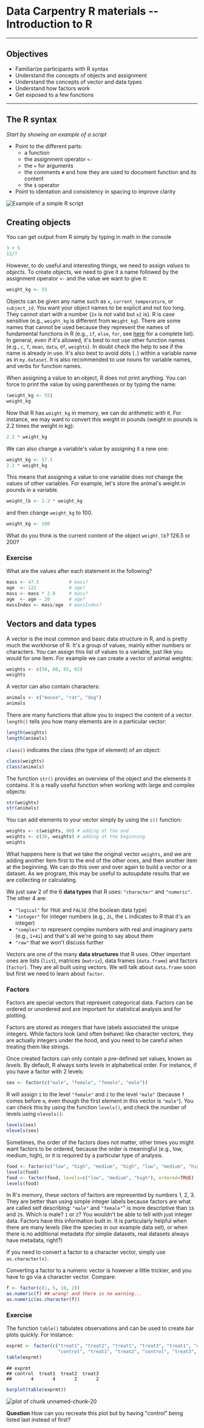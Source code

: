 

# Data Carpentry R materials -- Introduction to R

--------------------------------------------------

## Objectives

* Familiarize participants with R syntax
* Understand the concepts of objects and assignment
* Understand the concepts of vector and data types
* Understand how factors work
* Get exposed to a few functions

---------------------------------------------------

## The R syntax

_Start by showing an example of a script_

* Point to the different parts:
  - a function
  - the assignment operator `<-`
  - the `=` for arguments
  - the comments `#` and how they are used to document function and its content
  - the `$` operator
* Point to identation and consistency in spacing to improve clarity

![Example of a simple R script](../../img/r_starting_example_script.png)

## Creating objects

You can get output from R simply by typing in math in the console


```r
3 + 5
12/7
```

However, to do useful and interesting things, we need to assign _values_ to
_objects_. To create objects, we need to give it a name followed by the
assignment operator `<-` and the value we want to give it:


```r
weight_kg <- 55
```

Objects can be given any name such as `x`, `current_temperature`, or
`subject_id`. You want your object names to be explicit and not too long. They
cannot start with a number (`2x` is not valid but `x2` is). R is case sensitive
(e.g., `weight_kg` is different from `Weight_kg`). There are some names that
cannot be used because they represent the names of fundamental functions in R
(e.g., `if`, `else`, `for`, see
[here](https://stat.ethz.ch/R-manual/R-devel/library/base/html/Reserved.html)
for a complete list). In general, even if it's allowed, it's best to not use
other function names (e.g., `c`, `T`, `mean`, `data`, `df`, `weights`). In doubt
check the help to see if the name is already in use. It's also best to avoid
dots (`.`) within a variable name as in `my.dataset`. It is also recommended to
use nouns for variable names, and verbs for function names.

When assigning a value to an object, R does not print anything. You can force to
print the value by using parentheses or by typing the name:


```r
(weight_kg <- 55)
weight_kg
```

Now that R has `weight_kg` in memory, we can do arithmetic with it. For
instance, we may want to convert this weight in pounds (weight in pounds is 2.2
times the weight in kg):


```r
2.2 * weight_kg
```

We can also change a variable's value by assigning it a new one:



```r
weight_kg <- 57.5
2.2 * weight_kg
```

This means that assigning a value to one variable does not change the values of
other variables.  For example, let's store the animal's weight in pounds in a
variable.


```r
weight_lb <- 2.2 * weight_kg
```

and then change `weight_kg` to 100.


```r
weight_kg <- 100
```

What do you think is the current content of the object `weight_lb`? 126.5 or 200?

### Exercise

What are the values after each statement in the following?


```r
mass <- 47.5           # mass?
age  <- 122            # age?
mass <- mass * 2.0     # mass?
age  <- age - 20       # age?
massIndex <- mass/age  # massIndex?
```

## Vectors and data types

A vector is the most common and basic data structure in R, and is pretty much
the workhorse of R. It's a group of values, mainly either numbers or
characters. You can assign this list of values to a variable, just like you
would for one item. For example we can create a vector of animal weights:


```r
weights <- c(50, 60, 65, 82)
weights
```

A vector can also contain characters:


```r
animals <- c("mouse", "rat", "dog")
animals
```

There are many functions that allow you to inspect the content of a
vector. `length()` tells you how many elements are in a particular vector:


```r
length(weights)
length(animals)
```

`class()` indicates the class (the type of element) of an object:


```r
class(weights)
class(animals)
```

The function `str()` provides an overview of the object and the elements it
contains. It is a really useful function when working with large and complex
objects:


```r
str(weights)
str(animals)
```

You can add elements to your vector simply by using the `c()` function:


```r
weights <- c(weights, 90) # adding at the end
weights <- c(30, weights) # adding at the beginning
weights
```

What happens here is that we take the original vector `weights`, and we are
adding another item first to the end of the other ones, and then another item at
the beginning. We can do this over and over again to build a vector or a
dataset. As we program, this may be useful to autoupdate results that we are
collecting or calculating.

We just saw 2 of the 6 **data types** that R uses: `"character"` and
`"numeric"`. The other 4 are:
* `"logical"` for `TRUE` and `FALSE` (the boolean data type)
* `"integer"` for integer numbers (e.g., `2L`, the `L` indicates to R that it's an integer)
* `"complex"` to represent complex numbers with real and imaginary parts (e.g.,
  `1+4i`) and that's all we're going to say about them
* `"raw"` that we won't discuss further

Vectors are one of the many **data structures** that R uses. Other important
ones are lists (`list`), matrices (`matrix`), data frames (`data.frame`) and
factors (`factor`). They are all built using vectors. We will talk about
`data.frame` soon but first we need to learn about `factor`.

### Factors

Factors are special vectors that represent categorical data. Factors can be
ordered or unordered and are important for statistical analysis and for
plotting.

Factors are stored as integers that have labels associated the unique
integers. While factors look (and often behave) like character vectors, they are
actually integers under the hood, and you need to be careful when treating them
like strings.

Once created factors can only contain a pre-defined set values, known as
*levels*. By default, R always sorts *levels* in alphabetical order. For
instance, if you have a factor with 2 levels:


```r
sex <- factor(c("male", "female", "female", "male"))
```

R will assign `1` to the level `"female"` and `2` to the level `"male"` (because
`f` comes before `m`, even though the first element in this vector is
`"male"`). You can check this by using the function `levels()`, and check the
number of levels using `nlevels()`:


```r
levels(sex)
nlevels(sex)
```

Sometimes, the order of the factors does not matter, other times you might want
factors to be ordered, because the order is meaningful (e.g., low, medium,
high), or it is required by a particular type of analysis.


```r
food <- factor(c("low", "high", "medium", "high", "low", "medium", "high"))
levels(food)
food <- factor(food, levels=c("low", "medium", "high"), ordered=TRUE)
levels(food)
```

In R's memory, these vectors of factors are represented by numbers 1, 2, 3. They
are better than using simple integer labels because factors are what are called
self describing: `"male"` and `"female"`" is more descriptive than `1`s and
`2`s. Which is male? `1` or `2`? You wouldn't be able to tell with just integer
data. Factors have this information built in. It is particularly helpful when
there are many levels (like the species in our example data set), or when there
is no additional metadata (for simple datasets, real datasets always have
metadata, right?)

If you need to convert a factor to a character vector, simply use
`as.character(x)`.

Converting a factor to a numeric vector is however a little trickier, and you
have to go via a character vector. Compare:


```r
f <- factor(c(1, 5, 10, 2))
as.numeric(f) ## wrong! and there is no warning...
as.numeric(as.character(f))
```

### Exercise

The function `table()` tabulates observations and can be used to create
bar plots quickly. For instance:


```r
exprmt <- factor(c("treat1", "treat2", "treat1", "treat3", "treat1", "control",
                   "control", "treat1", "treat2", "control", "treat3", "control"))
table(exprmt)
```

```
## exprmt
## control  treat1  treat2  treat3 
##       4       4       2       2
```

```r
barplot(table(exprmt))
```

![plot of chunk unnamed-chunk-20](figure/unnamed-chunk-20.png) 

**Question** How can you recreate this plot but by having "control" being listed
last instead of first?

<!---

```r
exprmt <- factor(exprmt, levels=c("treat1", "treat2", "treat3", "control"))
barplot(table(exprmt))
```

![plot of chunk unnamed-chunk-21](figure/unnamed-chunk-21.png) 
--->
